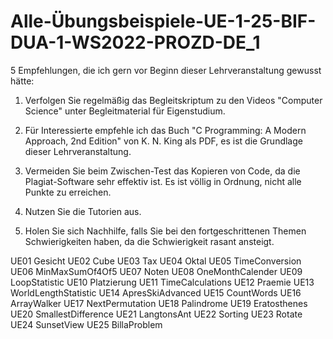 # Alle-Übungsbeispiele-UE-1-25-BIF-DUA-1-WS2022-PROZD-DE_1

5 Empfehlungen, die ich gern vor Beginn dieser Lehrveranstaltung gewusst hätte:

1. Verfolgen Sie regelmäßig das Begleitskriptum zu den Videos "Computer Science" unter  Begleitmaterial für Eigenstudium.

2. Für Interessierte empfehle ich das Buch "C Programming: A Modern Approach, 2nd Edition" von K. N. King als PDF, es ist die Grundlage dieser Lehrveranstaltung.

3. Vermeiden Sie beim Zwischen-Test das Kopieren von Code, da die Plagiat-Software sehr effektiv ist. Es ist völlig in Ordnung, nicht alle Punkte zu erreichen.

4. Nutzen Sie die Tutorien aus.

5. Holen Sie sich Nachhilfe, falls Sie bei den fortgeschrittenen Themen Schwierigkeiten haben, da die Schwierigkeit rasant ansteigt.

UE01 Gesicht
UE02 Cube
UE03 Tax
UE04 Oktal
UE05 TimeConversion
UE06 MinMaxSumOf4Of5
UE07 Noten
UE08 OneMonthCalender
UE09 LoopStatistic
UE10 Platzierung
UE11 TimeCalculations
UE12 Praemie
UE13 WorldLengthStatistic
UE14 ApresSkiAdvanced
UE15 CountWords
UE16 ArrayWalker
UE17 NextPermutation
UE18 Palindrome
UE19 Eratosthenes
UE20 SmallestDifference
UE21 LangtonsAnt
UE22 Sorting
UE23 Rotate
UE24 SunsetView
UE25 BillaProblem
